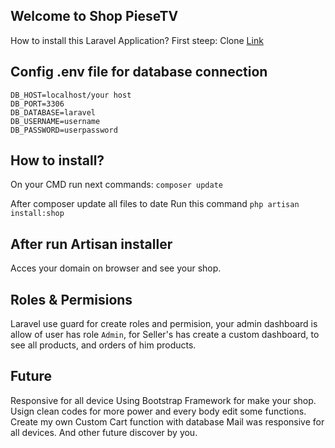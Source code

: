 ## Welcome to Shop PieseTV

How to install this Laravel Application?
First steep:
Clone [Link](git@github.com:Staark94/shop-piesetv.git)

## Config .env file for database connection
```
DB_HOST=localhost/your host
DB_PORT=3306
DB_DATABASE=laravel
DB_USERNAME=username
DB_PASSWORD=userpassword
```

## How to install?
On your CMD run next commands:
`composer update`

After composer update all files to date
Run this command
`php artisan install:shop`

## After run Artisan installer
Acces your domain on browser and see your shop.

## Roles & Permisions
Laravel use guard for create roles and permision, your admin dashboard is allow of user has role `Admin`, for Seller's has create a custom dashboard, to see all products, and orders of him products.

## Future
Responsive for all device
Using Bootstrap Framework for make your shop.
Usign clean codes for more power and every body edit some functions.
Create my own Custom Cart function with database
Mail was responsive for all devices.
And other future discover by you.
